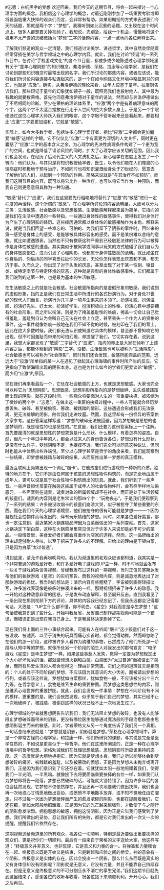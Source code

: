 #志愿：白纸黑字的梦想
欢迎回来。我们今天的这期节目，将会一起来探讨一个心理学方面的概念。我相信这个心理学的概念，对最近刚刚参加了一场重要考验或即将要面临重大抉择的观众们而言，会非常有帮助。如果用概括的方式来表述我们今天的话题，那就是两个字：“梦想”。我猜听到如此沉重的话题，又出现在这个时间点上，很多人都想要关掉视频了。我想说，先别急，给我一个机会，慢慢地将这个被用不太严谨的思绪概括为“梦想”二字的话题内容，一点一点地向各位解释出来。

了解我们频道的观众一定清楚，我们频道讨论美学、讲述哲学，其中自然会伴随着经常穿插在美学与哲学领域之中的心理学内容。就此，我们在讨论“怪诞”的一系列节目中，在讨论“手机游戏文化”的各个节目里，都或多或少地陈述过心理学领域里有关于“童年心理阴影”的知识概念。弗洛伊德、荣格、拉康等心理学家，是我们在讨论到那些知识概念时最常出现的名字。我们所讨论的那些内容，或者应该说，能将我们所讨论内容连接与粘连起来的，是一个在如今网络文化环境中略显刺耳的词汇，也就是“应激”。确实，从弗洛伊德的理论来看，成年人应基于童年。拉康则告诉我们，那些印记于童年的幻象犹如镜子一般，既照亮我们也投射他人。其中最为有趣的就要数荣格。首先他同意弗洛伊德对于童年的说法，然而却与弗洛伊德做出了不尽相同的论断。至少在荣格的理论体系里，“应激”两个字是有着病理意味的两个字，这两个字不太适合摆放在行走于人世间的绝大多数人身上。于是另一个字眼便通过这位心理学大师跃入我们的眼帘，这个字眼不管听起来还是看起来，都要相比“应激”二字要更加温和，它就是“敏感”。

实际上，如今大多数学者，包括许多心理学爱好者，相比“应激”二字都会更加偏爱“敏感”这样的字眼。它不仅仅比“应激”二字有着更为深切的人文关怀，同时更在囊括了“应激”二字的基本含义之余，为心理学的先决性病理条件构建了一个更为宽广的空间，也就是降低了误诊风险的同时，扩大了心理学应该关切的范围。因此我们也会发现，在经历了后现代主义的人文洗礼之后，新心理学在态度上发生了一个转向：他们认为，与其只是将知识教授给学者、医生，以令他们能在人们罹患的心理病症时积极地干预与治疗，不如同时也将知识灌溉给身处于21世纪的、愿意去了解他们的人们，以起到一个预防的作用。简略来说就是“与其治疗不如预防”。而我们这期节目的内容，既可以将它比作一种治疗，也可以将它当作为一种预防，而我自己则更愿意将其称为一种沟通。

“敏感”替代了“应激”，我们在这里要先行粗略地将替代了“应激”的“敏感”进行一定程度的再诠释。这个所谓的“敏感”，在心理学所讨论的内容范畴里，大致可以分为三类：生活敏感、社会敏感以及思想敏感。生活敏感解释起来最为简单，它指向的是我们在生活中遭遇的一些特指，一些通过身体性的敏感事件，使得我们对身体行为产生了心理阴影的经历。这些经历通常都以身体性的敏感接触作为主角。解释来说，就是当我们回望一些难忘的、可怕的、为我们留下了阴影的事件时，回忆来的第一感受是身体上的感受，是能够被具体形容出的感受，而不是某份难以总结的意象。就比如遭遇猥亵，当然也不只有猥亵这种严重到已经触犯法律的行为可以被算作是身体性敏感的遭遇。其实类似于被同学或同事以玩笑的方式触碰了我们自认为的身体敏感部位，进而引发了心理阴影，也都属于身体性敏感的范畴。就比如坐在你身后的、你后排的同学喜爱拉扯你的长发，无论你怎样表现出厌恶和不满，都无济于事。久而久之，你出现了对于头发的厌恶，甚至出现了对于某一性别、嗓音类、或特定季节与特定环境的厌恶，这种就是典型的身体性敏感事件。它们都属于我们说到的这第一种，也是最为基本的生活敏感。

在生活敏感之上的就是社会敏感。社会敏感所指向的是虚假形象的敏感。我们说到的虚假形象，指的正是我们在日常生活中所进行的各式扮演行为。对于身处21世纪的现代人们而言，扮演行为几乎是一项与生俱来的本领了。扮演礼貌、扮演温顺、扮演好先生、好太太、扮演好学生、扮演积极向上的性格、扮演心目中想要拥有的社会形象。而之所以扮演，则是为了掩盖羞耻性的烙痕，掩盖一切会让自己觉得羞耻，羞耻到自认为会叫自己无法在社会上立足，甚至丢失一个作为人的资格的事件。这一事件就像烙痕一般地在我们不知不觉的时候，被刻印在了我们的背上。因此在绝大多数时候，我们都无法认识或知道它具体的模样，甚至都不曾知晓它的出现。但不时因羞耻而带来的可怕幻境，却提醒了我们，它切实存在着。说到这里，我想大家都发现了“敏感”二字替代了“应激”，指向的却正是大家在倾听了上述内容之后，都能体察到的“阴影”二字。没错，生活敏感也可以被称为“生活阴影”，社会敏感也可以被称为“社会阴影”。同时我们还会发现，敏感所能涵盖的范围，远远大于“应激”所单指的某一人在遇见了掀起其心理海啸的事件时所产生的反应。它更指向了致使海啸出现的阴影本身。这也是为什么如今的学者们更爱谈论“敏感”，而少用“应激”的原因。

现在我们再来看最后一个，它处在社会敏感的上方，也就是思想敏感。大家也完全可以称它为“思想阴影”。思想敏感、思想阴影所指向的是梦想破碎、丢失或被践踏而出现的阴影。就在这段时间，一些观众将要面对人生的一项重要抉择，被浓缩为了微妙的两个字：“志愿”。在做出这一重要的抉择过程中，一些人可能就会经历梦想丢失、破碎、甚至被偷窃、篡改、被践踏的情形。这些遭遇会形成我们无法驱离、更无法排解的阴影，陪伴我们走进坟墓。然而，我这里却有一份怪异的答案供大家参考。这份答案这样写道：“梦想的破碎无法被回避，因为梦想既是思想的也是梦境的，既是理性的也是感性的。”在这里，我们还要为这份答案标上一个注解。首先要厘清的就是思想性的梦想究竟是什么形状、什么模样，有着怎样的姿态。自然，但凡一个年过中年的人，都会以过来人的身份告诉各位，梦想没有什么形状，更没有什么样子，梦想阴晴不定，也捉摸不透。我们完全可以同意这种说法，但同时也能从中体察出些许端倪。至少以心理学甚至是哲学的角度来看，我们能观察到一些结果，即梦想被践踏与破碎的结果，从而反推出某一梦想的真正模样。

最近互联网上频繁出现一个词汇“烟卡”。它他孩童们进行游戏的一种新的介质。独特的地方在于，它们不是由任何属于孩童的思想性物件构筑的，而是完全地由属于成年人，更可以说是属于社会性物件构筑而出的玩具。就此，我们听到了一些声音。一些声音担忧孩童在触碰这些属于成年人的社会性物件时，会有样学样地沾染恶习。一些声音则在谴责，谴责对象的所属领域却不在社会，而正是处于生活领域的孩童们。谴责的内容则是老生常谈的那四个字：“玩物丧志”。于是我们便观察到了一系列的结果：许多被没收烟卡的孩童们崩溃大哭，似乎被抢夺了某些重要的东西。而在我们今天的心理学语境里，他们被抢夺的很有可能就是梦想——一个因为凝视社会性物件而萌发出的、伴有玩乐情结的梦想。同时，如果各位爱好美食，那也一定注意到，最近某家火锅连锁品牌因为白菜而做出的一系列变动。首先，这家火锅决定下架白菜，这种在火锅菜单里常见但对于许多人来说却是必不可少的菜品。一般情景里，美食爱好者们都会尊重作为店家的选择。然而，这一品牌给出的理由却足够耐人寻味，以至于招来了许多人的不理解。它给出的理由是下架白菜，只是因为白菜“太过普通”。

讲到这里，请允许我再唠叨两句。我认为频道里的老观众应该都知道，我其实是一个非常普通的游戏爱好者，和许多爱好电子游戏的UP主一样，时不时地就会发布一些关于游戏的杂谈类视频。曾经我发布过这样的一期视频，当时正值贝塞斯达发布他们的新款游戏《星空》的实机预告。而我的视频内容，则是诚恳地表达出了对那款游戏的担忧。我当时的想法是：演示内容有些粗糙了，宇宙被刻画得轻描淡写，许多游戏表现像是被临时拼凑出来的一样。那期视频招来了许多人的敌意。我一开始对这种敌意非常的困惑，于是发布动态解释，甚至展开反击。直到我看见了一条出现在那则视频下方的评论，具体的内容我已经忘记了，但我永远都会记得那句话，大致是：“UP主什么都不懂，你不明白，《星空》对我而言是毕生梦想！”这句话使我意识到了些什么，开始叫我反省，反省自己制作那期视频可能是一个错误，而错误正是出现在我自己身上。于是我最终决定删掉了它。

现在我们将上面的三件小事结合起来。可能有人在听闻“烟卡”这小孩童们对于这一被没收、被谴责、以至于消失的玩具而痛心疾首时，都会觉得幼稚。然而却忽略了在他们的那一阶段，这种被许多人看作为幼稚的事物，已然成为了他们所处那一阶段与认知中等的梦想。就像所处另一个阶段的陌生人对我发出的那句宣言：“电子游戏《星空》是毕生梦想”一样。如果这些事惹人发笑，觉得一定要为梦想规定出个大小好坏优劣的话，那就请想想火锅和白菜。白菜因为“太过普通”而被请出了菜单，而所有热爱生活的人都会觉得这一理由非常荒唐。它们之间的道理其实是相同的：个人的处于不同阶段的梦想，不应该因为其意识的大小优劣，而被请出梦想的行列。或者应该这样说，梦想犹如白菜那样，犹如食物一般，不应该被分出个三六九等。在哲学意义上，食物是维系生命的重要拼图。而梦想这类思想性的内容，则是维系心理世界的重要拼图。就此，我们会发现一件事情：梦想在不同阶段有不同的模样，更重要的是，我们会恍然发现，似乎属于我们自己的梦想，其实已经不止一次地破碎了，被践踏、被偷窃这样的状况已经不止一次地发生过了。

心理学领域的学者就思想阴影告诉我们：我们无法阻止梦想的破碎，也没有人能够阻止梦想破碎而带来的阴影，更没有哪位医生能够通过魔法般的手段治愈那些由思想阴影诞生而来的敏感。此时，学者荣格又从另一个角度告诉了我们另一个真相。一句话总结来说就是：“梦想就是阴影，阴影就是梦想。”荣格在心理学领域中，算是一个非常古怪的心理学家。和拉康一样，他们所研究的课题，与其说是完全是医学性质的，不如说是更类似于一种哲学。他们在这里所阐述的，正是一种在心理学语境中的哲学思想。荣格劝诫我们在处理思想敏感、思想阴影时所应该秉持的态度。这一态度就是大胆地拥抱它，因为它就是梦想本身。我们之所以能够体会到梦想破碎的痛苦、被践踏的羞耻，以及被篡改的愤怒，正是因为梦想从未抛弃或离开我们，正是因为我们意识到了它还存在着。它就犹如太阳一般地照耀着我们，使得我们一半光明，一半黑暗。就像接下去将要面临重要抉择的各位一样，如果我们认为梦想即将告一段落，梦想已然破碎的话，可能就大错特错了。因为许多年后的各位会猛然发现，它梦想不仅依然存在，并且还再一次地要我们做出抉择，我们也会再一次地或心甘情愿地做出妥协，或愤愤不平地撒手放弃，或不知不觉地任由它溜走。只不过每一次因为梦想破碎而产生的愈发浓郁的阴影，也都在提醒着我们，它还在那，犹如太阳般地照耀着。正是因为它的光芒越来越强烈，才致使了与之随行的阴影愈发浓烈。拥抱思想的敏感，拥抱这份阴影，因为正是它叫我们感受到了梦想。我们所做出的妥协，忍让我们所有的失败，都是它对我们发出的一次又一次的提醒，提醒我们它依然存在。

这期视频送给频道里的所有观众，祝各位一切顺利，特别是最近要做出重要抉择的观众们，更是祝你们一切顺利。最后有一段来自于荣格的文字送给大家，他这样写道：“终极意义并非意义，也非荒谬，它是意义和力量的合一。将弹簧和力量糅合在一起。终极意义既是开始又是结束，它是跨越和应验之间的桥梁。神的意象有一个阴影，终极意义是实体的存在，因此会投出一个阴影。那么什么东西既是真实的又有身体但却没有阴影呢？阴影就是无意义，它没有力量，并且不能靠自己持续存在。但是无意义是终极意义的不可分割且永不消亡的孪生兄弟。”我们这期节目就先到这里结束了。感谢各位的收听与收看，祝各位接下来顺顺利利，开开心心。我们之后再见。
